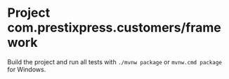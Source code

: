 # Project com.prestixpress.customers/framework

Build the project and run all tests with `./mvnw package` or `mvnw.cmd package` for Windows.
